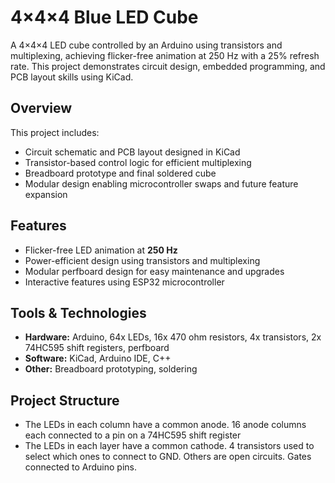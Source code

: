 # 4×4×4 Blue LED Cube

A 4×4×4 LED cube controlled by an Arduino using transistors and multiplexing, achieving flicker-free animation at 250 Hz with a 25% refresh rate. This project demonstrates circuit design, embedded programming, and PCB layout skills using KiCad.

## Overview
This project includes:
- Circuit schematic and PCB layout designed in KiCad
- Transistor-based control logic for efficient multiplexing
- Breadboard prototype and final soldered cube
- Modular design enabling microcontroller swaps and future feature expansion

## Features
- Flicker-free LED animation at **250 Hz**
- Power-efficient design using transistors and multiplexing
- Modular perfboard design for easy maintenance and upgrades
- Interactive features using ESP32 microcontroller

## Tools & Technologies
- **Hardware:** Arduino, 64x LEDs, 16x 470 ohm resistors, 4x transistors, 2x 74HC595 shift registers, perfboard
- **Software:** KiCad, Arduino IDE, C++
- **Other:** Breadboard prototyping, soldering

## Project Structure
- The LEDs in each column have a common anode. 16 anode columns each connected to a pin on a 74HC595 shift register
- The LEDs in each layer have a common cathode. 4 transistors used to select which ones to connect to GND. Others are open circuits. Gates connected to Arduino pins.
